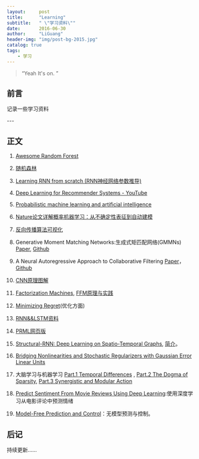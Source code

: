 ```yaml
---
layout:     post
title:      "Learning"
subtitle:   " \"学习资料\""
date:       2016-06-30
author:     "LiGuang"
header-img: "img/post-bg-2015.jpg"
catalog: true
tags:
    - 学习
---
```


> “Yeah It's on. ”


## 前言

记录一些学习资料


<p id = "build"></p>
---

## 正文

1. [Awesome Random Forest](https://github.com/kjw0612/awesome-random-forest#theory)

2. [随机森林](http://www.cnblogs.com/maybe2030/p/4585705.html)

3. [Learning RNN from scratch (RNN神经网络参数推导)](http://blog.csdn.net/watkinsong/article/details/51773524)

4. [Deep Learning for Recommender Systems - YouTube](https://www.youtube.com/watch?v=KZ7bcfYGuxw)

5. [Probabilistic machine learning and artificial intelligence](http://www.nature.com/nature/journal/v521/n7553/full/nature14541.html)

6. [Nature论文详解概率机器学习：从不确定性表征到自动建模](https://mp.weixin.qq.com/s?__biz=MzA3MzI4MjgzMw==&mid=2650716475&idx=1&sn=2b03deead0c1e63be80fdc239293e805)

7. [反向传播算法可视化](http://neupy.com/2015/07/04/visualize_backpropagation_algorithms.html)

8. Generative Moment Matching Networks:生成式矩匹配网络(GMMNs) [Paper](http://jmlr.org/proceedings/papers/v37/li15.html), [Github](https://github.com/yujiali/gmmn)

9. A Neural Autoregressive Approach to Collaborative Filtering [Paper](https://arxiv.org/abs/1605.09477)，[Github](https://github.com/Ian09/CF-NADE)

10. [CNN原理图解](http://xrds.acm.org/blog/2016/06/convolutional-neural-networks-cnns-illustrated-explanation/)

11. [Factorization Machines](http://www.algo.uni-konstanz.de/members/rendle/pdf/Rendle2010FM.pdf), [FFM原理与实践](http://tech.meituan.com/deep-understanding-of-ffm-principles-and-practices.html)

12. [Minimizing Regret](http://www.minimizingregret.com/)(优化方面)

13. [RNN&&LSTM资料](http://suanfazu.com/t/rnn-lstm/13587)

14. [PRML网页版](https://www.gitbook.com/book/mqshen/prml/details)

15. [Structural-RNN: Deep Learning on Spatio-Temporal Graphs](http://arxiv.org/abs/1511.05298), [简介](https://mp.weixin.qq.com/s?__biz=MzIxNzE2MTM4OA==&mid=2665642872&idx=1&sn=810d2a39c474faa37fe857d4513100ac)。

16. [Bridging Nonlinearities and Stochastic Regularizers with Gaussian Error Linear Units](https://arxiv.org/abs/1606.08415v1) 

17. 大脑学习与机器学习 [Part.1 Temporal Differences](http://blog.shakirm.com/2016/02/learning-in-brains-and-machines-1/) , [Part.2 The Dogma of Sparsity](http://blog.shakirm.com/2016/04/learning-in-brains-and-machines-2/), [Part.3 Synergistic and Modular Action ](http://blog.shakirm.com/2016/07/learning-in-brains-and-machines-3-synergistic-and-modular-action/)

18. [Predict Sentiment From Movie Reviews Using Deep Learning](http://machinelearningmastery.com/predict-sentiment-movie-reviews-using-deep-learning/):使用深度学习从电影评论中预测情绪

19. [Model-Free Prediction and Control](http://kvfrans.com/model-free-prediction-and-control/)：无模型预测与控制。

## 后记

持续更新……
